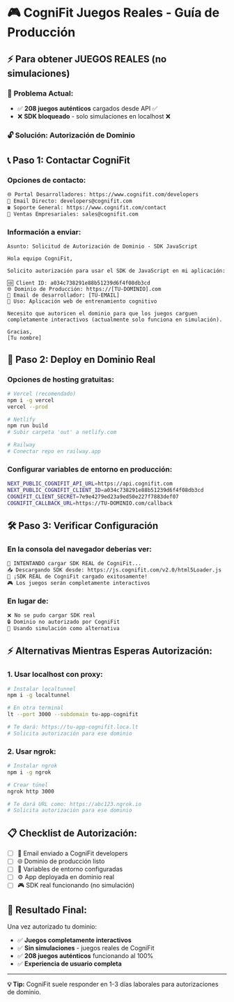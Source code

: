 # 🎮 CogniFit Juegos Reales - Guía de Producción

## ⚡ Para obtener JUEGOS REALES (no simulaciones)

### 🎯 **Problema Actual:**
- ✅ **208 juegos auténticos** cargados desde API ✅
- ❌ **SDK bloqueado** - solo simulaciones en localhost ❌

### 🔓 **Solución: Autorización de Dominio**

## 📞 **Paso 1: Contactar CogniFit**

### **Opciones de contacto:**
```bash
🌐 Portal Desarrolladores: https://www.cognifit.com/developers
📧 Email Directo: developers@cognifit.com  
☎️ Soporte General: https://www.cognifit.com/contact
💼 Ventas Empresariales: sales@cognifit.com
```
### **Información a enviar:**
```text
Asunto: Solicitud de Autorización de Dominio - SDK JavaScript

Hola equipo CogniFit,

Solicito autorización para usar el SDK de JavaScript en mi aplicación:

🆔 Client ID: a034c738291e88b51239d6f4f08db3cd
🌐 Dominio de Producción: https://[TU-DOMINIO].com
📧 Email de desarrollador: [TU-EMAIL]
🎯 Uso: Aplicación web de entrenamiento cognitivo

Necesito que autoricen el dominio para que los juegos carguen 
completamente interactivos (actualmente solo funciona en simulación).

Gracias,
[Tu nombre]
```

## 🚀 **Paso 2: Deploy en Dominio Real**

### **Opciones de hosting gratuitas:**
```bash
# Vercel (recomendado)
npm i -g vercel
vercel --prod

# Netlify  
npm run build
# Subir carpeta 'out' a netlify.com

# Railway
# Conectar repo en railway.app
```

### **Configurar variables de entorno en producción:**
```bash
NEXT_PUBLIC_COGNIFIT_API_URL=https://api.cognifit.com
NEXT_PUBLIC_COGNIFIT_CLIENT_ID=a034c738291e88b51239d6f4f08db3cd
COGNIFIT_CLIENT_SECRET=7e9e4279ed23a9ed50e227f7883def07
COGNIFIT_CALLBACK_URL=https://TU-DOMINIO.com/callback
```

## 🛠️ **Paso 3: Verificar Configuración**

### **En la consola del navegador deberías ver:**
```bash
🔄 INTENTANDO cargar SDK REAL de CogniFit...
📥 Descargando SDK desde: https://js.cognifit.com/v2.0/html5Loader.js
🎉 ¡SDK REAL de CogniFit cargado exitosamente!
🎮 Los juegos serán completamente interactivos
```

### **En lugar de:**
```bash
❌ No se pudo cargar SDK real
🔒 Dominio no autorizado por CogniFit
🔄 Usando simulación como alternativa
```

## ⚡ **Alternativas Mientras Esperas Autorización:**

### **1. Usar localhost con proxy:**
```bash
# Instalar localtunnel
npm i -g localtunnel

# En otra terminal
lt --port 3000 --subdomain tu-app-cognifit

# Te dará: https://tu-app-cognifit.loca.lt
# Solicita autorización para ese dominio
```

### **2. Usar ngrok:**
```bash
# Instalar ngrok
npm i -g ngrok

# Crear túnel
ngrok http 3000

# Te dará URL como: https://abc123.ngrok.io
# Solicita autorización para ese dominio
```

## 📋 **Checklist de Autorización:**

- [ ] 📧 Email enviado a CogniFit developers
- [ ] 🌐 Dominio de producción listo
- [ ] 🔧 Variables de entorno configuradas  
- [ ] ⚙️ App deployada en dominio real
- [ ] 🎮 SDK real funcionando (no simulación)

## 🎯 **Resultado Final:**

Una vez autorizado tu dominio:
- ✅ **Juegos completamente interactivos**
- ✅ **Sin simulaciones** - juegos reales de CogniFit
- ✅ **208 juegos auténticos** funcionando al 100%
- ✅ **Experiencia de usuario completa**

---

**💡 Tip:** CogniFit suele responder en 1-3 días laborales para autorizaciones de dominio. 